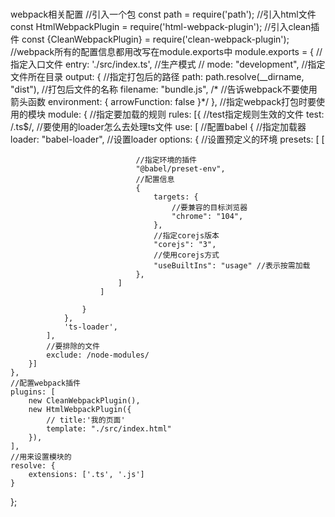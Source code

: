 ###
  webpack相关配置
  //引入一个包
const path = require('path');
//引入html文件
const HtmlWebpackPlugin = require('html-webpack-plugin');
//引入clean插件
const {CleanWebpackPlugin} = require('clean-webpack-plugin');
//webpack所有的配置信息都用改写在module.exports中
module.exports = {
    //指定入口文件
    entry: './src/index.ts',
    //生产模式
    // mode: "development",
    //指定文件所在目录
    output: {
        //指定打包后的路径
        path: path.resolve(__dirname, "dist"),
        //打包后文件的名称
        filename: "bundle.js",
     /*   //告诉webpack不要使用箭头函数
        environment: {
            arrowFunction: false
        }*/
    },
    //指定webpack打包时要使用的模块
    module: {
        //指定要加载的规则
        rules: [{
            //test指定规则生效的文件
            test: /\.ts$/,
            //要使用的loader怎么去处理ts文件
            use: [
                //配置babel
                {
                    //指定加载器
                    loader: "babel-loader",
                    //设置loader
                    options: {
                        //设置预定义的环境
                        presets: [
                            [

                                //指定环境的插件
                                "@babel/preset-env",
                                //配置信息
                                {
                                    targets: {
                                        //要兼容的目标浏览器
                                        "chrome": "104",
                                    },
                                    //指定corejs版本
                                    "corejs": "3",
                                    //使用corejs方式
                                    "useBuiltIns": "usage" //表示按需加载
                                },
                            ]
                        ]

                    }
                },
                'ts-loader',
            ],
            //要排除的文件
            exclude: /node-modules/
        }]
    },
    //配置webpack插件
    plugins: [
        new CleanWebpackPlugin(),
        new HtmlWebpackPlugin({
            // title:'我的页面'
            template: "./src/index.html"
        }),
    ],
    //用来设置模块的
    resolve: {
        extensions: ['.ts', '.js']
    }
};
